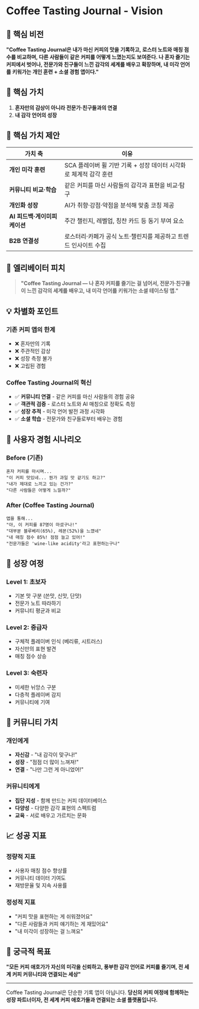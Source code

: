 # Coffee Tasting Journal - Vision

## 🎯 핵심 비전

**"Coffee Tasting Journal은 내가 마신 커피의 맛을 기록하고, 로스터 노트와 매칭 점수를 비교하며, 다른 사람들이 같은 커피를 어떻게 느꼈는지도 보여준다. 나 혼자 즐기는 커피에서 벗어나, 전문가와 친구들이 느낀 감각의 세계를 배우고 확장하며, 내 미각 언어를 키워가는 개인 훈련 + 소셜 경험 앱이다."**

## 🔑 핵심 가치

1. **혼자만의 감상이 아니라 전문가·친구들과의 연결**
2. **내 감각 언어의 성장**

## 💎 핵심 가치 제안

| 가치 축 | 이유 |
| --- | --- |
| **개인 미각 훈련** | SCA 플레이버 휠 기반 기록 + 성장 데이터 시각화로 체계적 감각 훈련 |
| **커뮤니티 비교·학습** | 같은 커피를 마신 사람들의 감각과 표현을 비교·탐구 |
| **개인화 성장** | AI가 취향·강점·약점을 분석해 맞춤 코칭 제공 |
| **AI 피드백·게이미피케이션** | 주간 챌린지, 레벨업, 칭찬 카드 등 동기 부여 요소 |
| **B2B 연결성** | 로스터리·카페가 공식 노트·챌린지를 제공하고 트렌드 인사이트 수집 |

## 🚀 엘리베이터 피치

> **"Coffee Tasting Journal — 나 혼자 커피를 즐기는 걸 넘어서, 전문가·친구들이 느낀 감각의 세계를 배우고, 내 미각 언어를 키워가는 소셜 테이스팅 앱."**

## 💡 차별화 포인트

### 기존 커피 앱의 한계
- ❌ 혼자만의 기록
- ❌ 주관적인 감상
- ❌ 성장 측정 불가
- ❌ 고립된 경험

### Coffee Tasting Journal의 혁신
- ✅ **커뮤니티 연결** - 같은 커피를 마신 사람들의 경험 공유
- ✅ **객관적 검증** - 로스터 노트와 AI 매칭으로 정확도 측정
- ✅ **성장 추적** - 미각 언어 발전 과정 시각화
- ✅ **소셜 학습** - 전문가와 친구들로부터 배우는 경험

## 🎨 사용자 경험 시나리오

### Before (기존)
```
혼자 커피를 마시며...
"이 커피 맛있네... 뭔가 과일 맛 같기도 하고?"
"내가 제대로 느끼고 있는 건가?"
"다른 사람들은 어떻게 느낄까?"
```

### After (Coffee Tasting Journal)
```
앱을 통해...
"아, 이 커피를 87명이 마셨구나!"
"대부분 블루베리(65%), 레몬(52%)을 느꼈네"
"내 매칭 점수 85%! 점점 늘고 있어!"
"전문가들은 'wine-like acidity'라고 표현하는구나"
```

## 🌱 성장 여정

### Level 1: 초보자
- 기본 맛 구분 (쓴맛, 신맛, 단맛)
- 전문가 노트 따라하기
- 커뮤니티 평균과 비교

### Level 2: 중급자
- 구체적 플레이버 인식 (베리류, 시트러스)
- 자신만의 표현 발견
- 매칭 점수 상승

### Level 3: 숙련자
- 미세한 뉘앙스 구분
- 다층적 플레이버 감지
- 커뮤니티에 기여

## 🤝 커뮤니티 가치

### 개인에게
- **자신감** - "내 감각이 맞구나!"
- **성장** - "점점 더 많이 느껴져!"
- **연결** - "나만 그런 게 아니었어!"

### 커뮤니티에게
- **집단 지성** - 함께 만드는 커피 데이터베이스
- **다양성** - 다양한 감각 표현의 스펙트럼
- **교육** - 서로 배우고 가르치는 문화

## 📈 성공 지표

### 정량적 지표
- 사용자 매칭 점수 향상률
- 커뮤니티 데이터 기여도
- 재방문율 및 지속 사용률

### 정성적 지표
- "커피 맛을 표현하는 게 쉬워졌어요"
- "다른 사람들과 커피 얘기하는 게 재밌어요"
- "내 미각이 성장하는 걸 느껴요"

## 🎯 궁극적 목표

**"모든 커피 애호가가 자신의 미각을 신뢰하고, 풍부한 감각 언어로 커피를 즐기며, 전 세계 커피 커뮤니티와 연결되는 세상"**

---

Coffee Tasting Journal은 단순한 기록 앱이 아닙니다.
**당신의 커피 여정에 함께하는 성장 파트너이자, 전 세계 커피 애호가들과 연결되는 소셜 플랫폼입니다.**